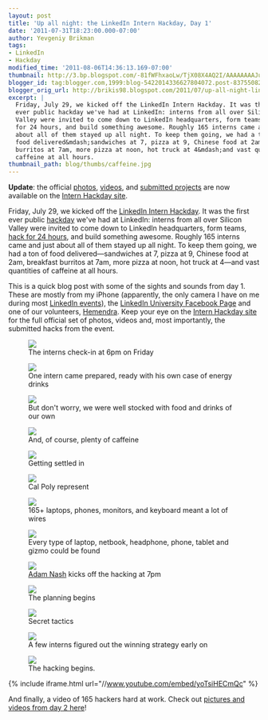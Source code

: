 ```yaml
---
layout: post
title: 'Up all night: the LinkedIn Intern Hackday, Day 1'
date: '2011-07-31T18:23:00.000-07:00'
author: Yevgeniy Brikman
tags:
- LinkedIn
- Hackday
modified_time: '2011-08-06T14:36:13.169-07:00'
thumbnail: http://3.bp.blogspot.com/-81fWFhxaoLw/TjX08X4AQ2I/AAAAAAAAJu4/_km5XhaCeoc/s72-c/IMG_0619.JPG
blogger_id: tag:blogger.com,1999:blog-5422014336627804072.post-8375508272908955554
blogger_orig_url: http://brikis98.blogspot.com/2011/07/up-all-night-linkedin-intern-hackday.html
excerpt: |
  Friday, July 29, we kicked off the LinkedIn Intern Hackday. It was the first 
  ever public hackday we've had at LinkedIn: interns from all over Silicon 
  Valley were invited to come down to LinkedIn headquarters, form teams, hack 
  for 24 hours, and build something awesome. Roughly 165 interns came and just 
  about all of them stayed up all night. To keep them going, we had a ton of 
  food delivered&mdash;sandwiches at 7, pizza at 9, Chinese food at 2am, breakfast 
  burritos at 7am, more pizza at noon, hot truck at 4&mdash;and vast quantities of 
  caffeine at all hours. 
thumbnail_path: blog/thumbs/caffeine.jpg
---
```


**Update**: the official [photos](http://hackday2011.linkedin.com/#pictures), 
[videos](http://hackday2011.linkedin.com/#%21video), and [submitted projects](http://hackday2011.linkedin.com/#%21projects)
are now available on the [Intern Hackday site](http://hackday2011.linkedin.com/).

Friday, July 29, we kicked off the [LinkedIn Intern 
Hackday](http://hackday2011.linkedin.com/). It was the first ever public 
[hackday](http://blog.linkedin.com/category/linkedin-hackdays/) we've had at 
LinkedIn: interns from all over Silicon Valley were invited to come down to 
LinkedIn headquarters, form teams, [hack for 24 
hours](http://hackday2011.linkedin.com/#%21schedule), and build something 
awesome. Roughly 165 interns came and just about all of them stayed up all 
night. To keep them going, we had a ton of food delivered&mdash;sandwiches at 7, 
pizza at 9, Chinese food at 2am, breakfast burritos at 7am, more pizza at 
noon, hot truck at 4&mdash;and vast quantities of caffeine at all hours. 

This is a quick blog post with some of the sights and sounds from day 1. These 
are mostly from my iPhone (apparently, the only camera I have on me during 
most [LinkedIn 
events](http://www.ybrikman.com/writing/2011/04/01/this-is-where-i-work/)), the 
[LinkedIn University Facebook Page](https://www.facebook.com/LinkedInU) and 
one of our volunteers, 
[Hemendra](http://www.linkedin.com/pub/hemendra-kumar/0/73/344). Keep your eye 
on the [Intern Hackday site](http://hackday2011.linkedin.com/) for the full 
official set of photos, videos and, most importantly, the submitted hacks from 
the event. 

<figure>
  <a href="http://3.bp.blogspot.com/-81fWFhxaoLw/TjX08X4AQ2I/AAAAAAAAJu4/_km5XhaCeoc/s1600/IMG_0619.JPG" target="_blank">
    <img src="http://3.bp.blogspot.com/-81fWFhxaoLw/TjX08X4AQ2I/AAAAAAAAJu4/_km5XhaCeoc/s400/IMG_0619.JPG">
  </a>
  <figcaption>The interns check-in at 6pm on Friday</figcaption>
</figure>
<figure>
  <a href="http://1.bp.blogspot.com/-tTNZN1eemTw/TjX8Zahw82I/AAAAAAAAJwg/RaE6BNhMsTk/s1600/215191_242287879127056_239016206120890_790978_2288714_n.jpg" target="_blank">
    <img src="http://1.bp.blogspot.com/-tTNZN1eemTw/TjX8Zahw82I/AAAAAAAAJwg/RaE6BNhMsTk/s400/215191_242287879127056_239016206120890_790978_2288714_n.jpg">
  </a>
  <figcaption>One intern came prepared, ready with his own case of energy drinks</figcaption>
</figure>
<figure>
  <a href="http://2.bp.blogspot.com/-QtfMS68JRGk/TjX3BdKYS7I/AAAAAAAAJvc/Ev7HtHa_Wd4/s1600/IMG_0613.JPG" target="_blank">
    <img src="http://2.bp.blogspot.com/-QtfMS68JRGk/TjX3BdKYS7I/AAAAAAAAJvc/Ev7HtHa_Wd4/s400/IMG_0613.JPG">
  </a>
  <figcaption>But don't worry, we were well stocked with food and drinks of our own</figcaption>
</figure>
<figure>
  <a href="http://4.bp.blogspot.com/-8oiAgMsLjPQ/TjX3Ac358iI/AAAAAAAAJvY/h5BNUz9a65Y/s1600/IMG_0610.JPG" target="_blank">
    <img src="http://4.bp.blogspot.com/-8oiAgMsLjPQ/TjX3Ac358iI/AAAAAAAAJvY/h5BNUz9a65Y/s400/IMG_0610.JPG">
  </a>
  <figcaption>And, of course, plenty of caffeine</figcaption>
</figure>
<figure>
  <a href="http://3.bp.blogspot.com/-yl5ePZYm5SY/TjX3EbO5ZKI/AAAAAAAAJvs/GXFst_gZ2Yg/s1600/IMG_0617.JPG" target="_blank">
    <img src="http://3.bp.blogspot.com/-yl5ePZYm5SY/TjX3EbO5ZKI/AAAAAAAAJvs/GXFst_gZ2Yg/s400/IMG_0617.JPG">
  </a>
  <figcaption>Getting settled in</figcaption>
</figure>
<figure>
  <a href="http://3.bp.blogspot.com/-hS8B46LoBwc/TjX3F4AUNdI/AAAAAAAAJv0/b0Dwi9FjGaM/s1600/IMG_0620.JPG" target="_blank">
    <img src="http://3.bp.blogspot.com/-hS8B46LoBwc/TjX3F4AUNdI/AAAAAAAAJv0/b0Dwi9FjGaM/s400/IMG_0620.JPG">
  </a>
  <figcaption>Cal Poly represent</figcaption>
</figure>
<figure>
  <a href="http://3.bp.blogspot.com/-xXNRVGPzg58/TjX2_Z2CnxI/AAAAAAAAJvQ/1MCIKCMlNVo/s1600/IMG_0050.jpg" target="_blank">
    <img src="http://3.bp.blogspot.com/-xXNRVGPzg58/TjX2_Z2CnxI/AAAAAAAAJvQ/1MCIKCMlNVo/s400/IMG_0050.jpg">
  </a>
  <figcaption>165+ laptops, phones, monitors, and keyboard meant a lot of wires</figcaption>
</figure>
<figure>
  <a href="http://4.bp.blogspot.com/-WIUmAR0qdUw/TjX2-Skc_8I/AAAAAAAAJvE/GDPH6X2268k/s1600/IMG_0022.jpg" target="_blank">
    <img src="http://4.bp.blogspot.com/-WIUmAR0qdUw/TjX2-Skc_8I/AAAAAAAAJvE/GDPH6X2268k/s400/IMG_0022.jpg">
  </a>
  <figcaption>Every type of laptop, netbook, headphone, phone, tablet and gizmo could be found</figcaption>
</figure>
<figure>
  <a href="http://4.bp.blogspot.com/-LtrzCb1sLv8/TjX3X5VecJI/AAAAAAAAJwM/a4tWWD-pkvA/s1600/IMG_9994.JPG" target="_blank">
    <img src="http://4.bp.blogspot.com/-LtrzCb1sLv8/TjX3X5VecJI/AAAAAAAAJwM/a4tWWD-pkvA/s400/IMG_9994.JPG">
  </a>
  <figcaption><a href="http://www.linkedin.com/in/adamnash">Adam Nash</a> kicks off the hacking at 7pm</figcaption>
</figure>
<figure>
  <a href="http://3.bp.blogspot.com/-A4ukC4Y-cOs/TjX2_lHx0AI/AAAAAAAAJvU/RwCeWHqtT_8/s1600/IMG_0070.jpg" target="_blank">
    <img src="http://3.bp.blogspot.com/-A4ukC4Y-cOs/TjX2_lHx0AI/AAAAAAAAJvU/RwCeWHqtT_8/s400/IMG_0070.jpg">
  </a>
  <figcaption>The planning begins</figcaption>
</figure>
<figure>
  <a href="http://4.bp.blogspot.com/-dO2EjQgWmE4/TjX2-JbvNKI/AAAAAAAAJvA/gPVVsb0oAaY/s1600/IMG_0015.jpg" target="_blank">
    <img src="http://4.bp.blogspot.com/-dO2EjQgWmE4/TjX2-JbvNKI/AAAAAAAAJvA/gPVVsb0oAaY/s400/IMG_0015.jpg">
  </a>
  <figcaption>Secret tactics</figcaption>
</figure>
<figure>
  <a href="http://3.bp.blogspot.com/-RO-vFahkodo/TjX3DvbfIsI/AAAAAAAAJvo/ruPgrFnYLDo/s1600/IMG_0616.JPG" target="_blank">
    <img src="http://3.bp.blogspot.com/-RO-vFahkodo/TjX3DvbfIsI/AAAAAAAAJvo/ruPgrFnYLDo/s400/IMG_0616.JPG">
  </a>
  <figcaption>A few interns figured out the winning strategy early on</figcaption>
</figure>
<div class="separator" style="clear: both; text-align: center;"></div><figure>
  <a href="http://2.bp.blogspot.com/-Uia4W01lln8/TjX81UR1-nI/AAAAAAAAJwk/9XKpnb8tEec/s1600/284757_242342342454943_239016206120890_791197_2693403_n.jpg" target="_blank">
    <img src="http://2.bp.blogspot.com/-Uia4W01lln8/TjX81UR1-nI/AAAAAAAAJwk/9XKpnb8tEec/s400/284757_242342342454943_239016206120890_791197_2693403_n.jpg">
  </a>
  <figcaption>The hacking begins.</figcaption>
</figure>

{% include iframe.html url="//www.youtube.com/embed/yoTsiHECmQc" %}

And finally, a video of 165 hackers hard at work. 
Check out [pictures and videos from day 2 
here](http://www.ybrikman.com/writing/2011/08/01/up-all-night-linkedin-intern-hackday/)! 